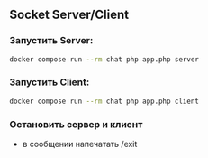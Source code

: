 ## Socket Server/Client
### Запустить Server:
```bash
docker compose run --rm chat php app.php server
```
### Запустить Client:
```bash
docker compose run --rm chat php app.php client
```
### Остановить сервер и клиент
- в сообщении напечатать /exit